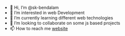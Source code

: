 - 👋 Hi, I’m @sk-bendalam
- 👀 I’m interested in web Development
- 🌱 I’m currently learning different web technologies
- 💞️ I’m looking to collaborate on some js based projects
- 📫 How to reach me [website](https://stackdeveloper.in/)

<!---
sk-bendalam/sk-bendalam is a ✨ special ✨ repository because its `README.md` (this file) appears on your GitHub profile.
You can click the Preview link to take a look at your changes.
--->

